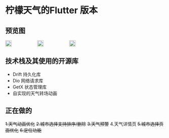 # 柠檬天气的Flutter 版本

## 预览图

<div style="display: flex;justify-content: flex-start">
<img src="https://s3.bmp.ovh/imgs/2024/08/06/f2c28574f7846702.png" width="20%"/>
<img src="https://s3.bmp.ovh/imgs/2024/08/06/8e0b8f224a994671.png" width="20%"/>
<img src="https://s3.bmp.ovh/imgs/2024/08/06/eb46d15fe13145b2.png" width="20%"/>
</div>

## 技术栈及其使用的开源库

- Drift 持久化库
- Dio 网络请求库
- GetX 状态管理库
- 自实现的天气转场动画


## 正在做的

~~1.天气动画优化~~
~~2.城市选择支持排序/删除~~
~~3.天气预警~~
4.天气详情页
~~5.城市选择页面优化~~
~~6.定位功能~~
